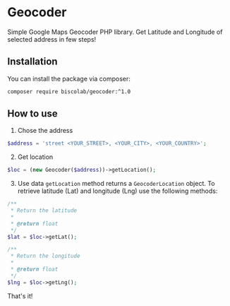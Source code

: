 # Geocoder
Simple Google Maps Geocoder PHP library.
Get Latitude and Longitude of selected address in few steps!

## Installation

You can install the package via composer:
```sh
composer require biscolab/geocoder:^1.0
```

## How to use

1. Chose the address
```php
$address = 'street <YOUR_STREET>, <YOUR_CITY>, <YOUR_COUNTRY>';
```
2. Get location
```php
$loc = (new Geocoder($address))->getLocation();
```
3. Use data
`getLocation` method returns a `GeocoderLocation` object. To retrieve latitude (Lat) and longitude (Lng) use the following methods:
```php
/**
 * Return the latitude
 *
 * @return float
 */
$lat = $loc->getLat();

/**
 * Return the longitude
 *
 * @return float
 */
$lng = $loc->getLng();
```

That's it!
